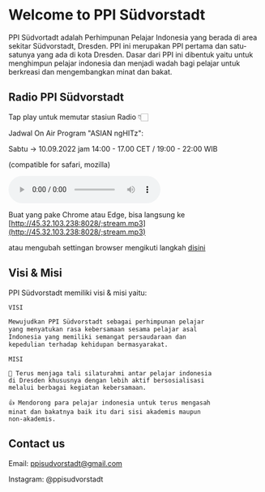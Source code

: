 # Welcome to PPI Südvorstadt

PPI Südvortadt adalah Perhimpunan Pelajar Indonesia yang berada di area sekitar Südvorstadt, Dresden.
PPI ini merupakan PPI pertama dan satu-satunya yang ada di kota Dresden.
Dasar dari PPI ini dibentuk yaitu untuk menghimpun pelajar indonesia dan menjadi wadah bagi pelajar untuk berkreasi dan mengembangkan minat dan bakat.

## Radio PPI Südvorstadt

Tap play untuk memutar stasiun Radio 👇🏻

Jadwal On Air Program "ASIAN ngHITz": 

Sabtu -> 10.09.2022 jam 14:00 - 17.00 CET / 19:00 - 22:00 WIB


(compatible for safari, mozilla)

<audio controls="controls">
<source src="http://45.32.103.238:8028/;stream.mp3" type="audio/mpeg"/>
<p>Your browser does not support the audio element.</p>
</audio>

Buat yang pake Chrome atau Edge, bisa langsung ke [http://45.32.103.238:8028/;stream.mp3](http://45.32.103.238:8028/;stream.mp3)

atau mengubah settingan browser mengikuti langkah [disini](https://radioppidunia.org/faq/) 


## Visi & Misi

PPI Südvorstadt memiliki visi & misi yaitu:

```markdown
VISI

Mewujudkan PPI Südvorstadt sebagai perhimpunan pelajar 
yang menyatukan rasa kebersamaan sesama pelajar asal 
Indonesia yang memiliki semangat persaudaraan dan 
kepedulian terhadap kehidupan bermasyarakat. 
```
```
MISI

🤝 Terus menjaga tali silaturahmi antar pelajar indonesia 
di Dresden khususnya dengan lebih aktif bersosialisasi 
melalui berbagai kegiatan kebersamaan.

👍 Mendorong para pelajar indonesia untuk terus mengasah 
minat dan bakatnya baik itu dari sisi akademis maupun 
non-akademis.
```

## Contact us

Email: ppisudvorstadt@gmail.com

Instagram: @ppisudvorstadt
